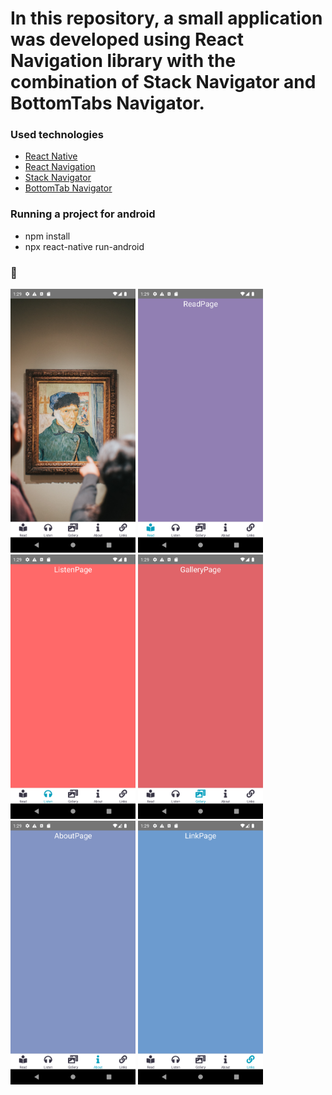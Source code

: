 

# In this repository, a small application was developed using React Navigation library with the combination of Stack Navigator and BottomTabs Navigator.
### Used technologies
<ul style="list-style-type:disc">
   <li><a href="https://reactnative.dev/">React Native</a></li>
   <li><a href="https://reactnavigation.org/">React Navigation</a></li>
   <li><a href="https://reactnavigation.org/docs/stack-navigator">Stack Navigator</a></li>
   <li><a href="https://reactnavigation.org/docs/bottom-tab-navigator">BottomTab Navigator</a></li>
</ul>

### Running a project for android
<ul>
<li>npm install</li>
<li>npx react-native run-android</li>
</ul>

### 👋
<div class="d-flex align-items-center justify-content-center" style="height: 250px;">
<img src="./assets/img/img1.png" width='200px'>
<img src="./assets/img/img2.png" width='200px'>
<img src="./assets/img/img3.png" width='200px'>
<img src="./assets/img/img4.png" width='200px'>
<img src="./assets/img/img5.png" width='200px'>
<img src="./assets/img/img6.png" width='200px'>
</div>